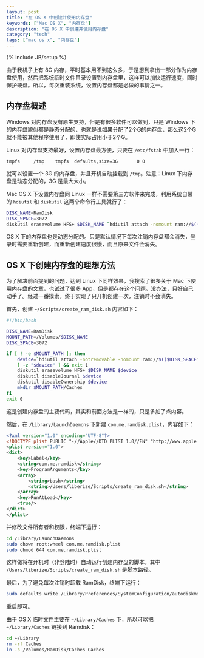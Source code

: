 ```yaml
---
layout: post
title: "在 OS X 中创建并使用内存盘"
keywords: ["Mac OS X", "内存盘"]
description: "在 OS X 中创建并使用内存盘"
category: "tech"
tags: ["mac os x", "内存盘"]
---
```

{% include JB/setup %}

由于我机子上有 8G 内存，平时基本用不到这么多，于是想到拿出一部分作为内存盘使用，然后把系统临时文件目录设置到内存盘里，这样可以加快运行速度，同时保护硬盘。所以，每次重装系统，设置内存盘都是必做的事情之一。

## 内存盘概述

Windows 对内存盘没有原生支持，但是有很多软件可以做到，只是 Windows 下的内存盘貌似都是静态分配的，也就是说如果分配了2个G的内存盘，那么这2个G就不能被其他程序使用了，即使实际占用小于2个G。

Linux 对内存盘支持最好，设置内存盘最方便，只要在 `/etc/fstab` 中加入一行：

```
tmpfs     /tmp    tmpfs  defaults,size=3G       0 0
```

就可以设置一个 3G 的内存盘，并且开机自动挂载到 `/tmp`。注意：Linux 下内存盘是动态分配的，3G 是最大大小。

Mac OS X 下设置内存盘同 Linux 一样不需要第三方软件来完成，利用系统自带的 `hdiutil` 和 `diskutil` 这两个命令行工具就行了：

```bash
DISK_NAME=RamDisk
DISK_SPACE=3072
diskutil erasevolume HFS+ $DISK_NAME `hdiutil attach -nomount ram://$(($DISK_SPACE*1024*2))`
```

OS X 下的内存盘也是动态分配的。只是默认情况下每次注销内存盘都会消失，登录时需要重新创建，而重新创建速度很慢，而且原来文件会消失。

## OS X 下创建内存盘的理想方法

为了解决前面提到的问题，达到 Linux 下同样效果，我搜索了很多关于 Mac 下使用内存盘的文章，也试过了很多 App，但是都存在这个问题。没办法，只好自己动手了。经过一番摸索，终于实现了只开机创建一次，注销时不会消失。

首先，创建 `~/Scripts/create_ram_disk.sh` 内容如下：

```bash
#!/bin/bash

DISK_NAME=RamDisk
MOUNT_PATH=/Volumes/$DISK_NAME
DISK_SPACE=3072

if [ ! -e $MOUNT_PATH ]; then
    device=`hdiutil attach -notremovable -nomount ram://$(($DISK_SPACE*1024*2))`
    [ -z "$device" ] && exit 1
    diskutil erasevolume HFS+ $DISK_NAME $device
    diskutil disableJournal $device
    diskutil disableOwnership $device
    mkdir $MOUNT_PATH/Caches
fi
exit 0
```

这是创建内存盘的主要代码，其实和前面方法是一样的，只是多加了点内容。

然后，在 `/Library/LaunchDaemons` 下新建 `com.me.ramdisk.plist`，内容如下：

```xml
<?xml version="1.0" encoding="UTF-8"?>
<!DOCTYPE plist PUBLIC "-//Apple//DTD PLIST 1.0//EN" "http://www.apple.com/DTDs/PropertyList-1.0.dtd">
<plist version="1.0">
<dict>
    <key>Label</key>
    <string>com.me.ramdisk</string>
    <key>ProgramArguments</key>
    <array>
        <string>bash</string>
        <string>/Users/liberize/Scripts/create_ram_disk.sh</string>
    </array>
    <key>RunAtLoad</key>
    <true/>
</dict>
</plist>
```

并修改文件所有者和权限，终端下运行：

```bash
cd /Library/LaunchDaemons
sudo chown root:wheel com.me.ramdisk.plist
sudo chmod 644 com.me.ramdisk.plist
```

这样做将在开机时（非登陆时）自动运行创建内存盘的脚本，其中 `/Users/liberize/Scripts/create_ram_disk.sh` 是脚本路径。

最后，为了避免每次注销时卸载 RamDisk，终端下运行：

```bash
sudo defaults write /Library/Preferences/SystemConfiguration/autodiskmount AutomountDisksWithoutUserLogin -bool true
```

重启即可。

由于 OS X 临时文件主要在 `~/Library/Caches` 下，所以可以把 `~/Library/Caches` 链接到 Ramdisk：

```bash
cd ~/Library
rm -rf Caches
ln -s /Volumes/RamDisk/Caches Caches
```
